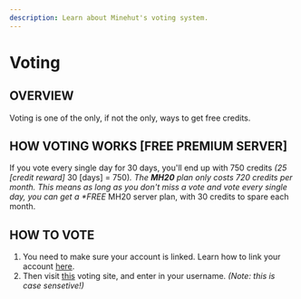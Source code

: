 ```yaml
---
description: Learn about Minehut's voting system.
---
```


# Voting

## OVERVIEW

Voting is one of the only, if not the only, ways to get free credits.

## HOW VOTING WORKS \[FREE PREMIUM SERVER\]

If you vote every single day for 30 days, you'll end up with 750 credits _\(25 \[credit reward\]_ 30 \[days\] = 750\)_. The **MH20** plan only costs 720 credits per month. This means as long as you don't miss a vote and vote every single day, you can get a \*FREE_ MH20 server plan, with 30 credits to spare each month.

## HOW TO VOTE

1. You need to make sure your account is linked. Learn how to link your account [here](/faq/minehut/link).
2. Then visit [this](https://minecraftservers.org/vote/443456) voting site, and enter in your username. _\(Note: this is case sensetive!\)_
